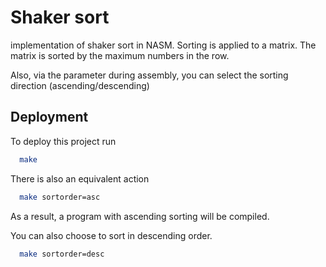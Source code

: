 
# Shaker sort

implementation of shaker sort in NASM. Sorting is applied to a matrix. The matrix is ​​sorted by the maximum numbers in the row.


Also, via the parameter during assembly, you can select the sorting direction (ascending/descending)


## Deployment

To deploy this project run

```bash
  make
```

There is also an equivalent action

```bash
  make sortorder=asc
```

As a result, a program with ascending sorting will be compiled.

You can also choose to sort in descending order.

```bash
  make sortorder=desc
```
